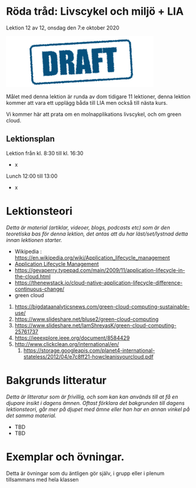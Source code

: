 # Röda tråd: Livscykel och miljö + LIA

Lektion 12 av 12, onsdag den 7:e oktober 2020

![Draft](/assets/images/draft.png)

Målet med denna lektion är runda av dom tidigare 11 lektioner, denna lektion kommer att vara ett upplägg båda till LIA men också till nästa kurs.

Vi kommer här att prata om en molnapplikations livscykel, och om green cloud.

## Lektionsplan
Lektion från kl. 8:30 till kl. 16:30

* x

Lunch 12:00 till 13:00

* x

# Lektionsteori
*Detta är material (artiklar, videoer, blogs, podcasts etc) som är den teoretiska bas för denna lektion, det antas att du har läst/set/lystnad detta innan lektionen starter.*

* Wikipedia : https://en.wikipedia.org/wiki/Application_lifecycle_management
* [Application Lifecycle Management](https://apprenda.com/library/glossary/a-definition-of-application-lifecycle-management/)
* https://gevaperry.typepad.com/main/2009/11/application-lifecycle-in-the-cloud.html
* https://thenewstack.io/cloud-native-application-lifecycle-difference-continuous-change/
* green cloud
1. https://bigdataanalyticsnews.com/green-cloud-computing-sustainable-use/
  2. https://www.slideshare.net/bluse2/green-cloud-computing
  3. https://www.slideshare.net/IamShreyasK/green-cloud-computing-25761737
  4. https://ieeexplore.ieee.org/document/8584429
  5. http://www.clickclean.org/international/en/
     1. https://storage.googleapis.com/planet4-international-stateless/2012/04/e7c8ff21-howcleanisyourcloud.pdf

# Bakgrunds litteratur

*Detta är litteratur som är frivillig, och som kan kan används till at få en djupare insikt i dagens ämnen. Oftast förklara det bakgrunden till dagens lektionsteori, går mer på djupet med ämne eller han har en annan vinkel på det samma material.*

* TBD
* TBD

# Exemplar och övningar. 

Detta är övningar som du äntligen gör själv, i grupp eller i plenum tillsammans med hela klassen